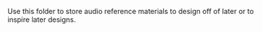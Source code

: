 Use this folder to store audio reference materials to design off of later or to inspire later designs.
